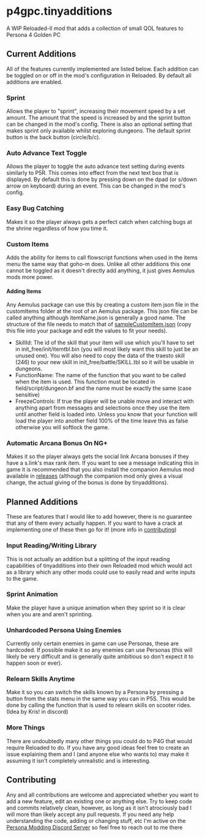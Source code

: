 # p4gpc.tinyadditions
A WIP Reloaded-II mod that adds a collection of small QOL features to Persona 4 Golden PC

## Current Additions
All of the features currently implemented are listed below. Each addition can be toggled on or off in the mod's configuration in Reloaded. By default all additions are enabled.

### Sprint
Allows the player to "sprint", increasing their movement speed by a set amount. The amount that the speed is increased by and the sprint button can be changed in the mod's config. There is also an optional setting that makes sprint only available whilst exploring dungeons. The default sprint button is the back button (circle/b/c).

### Auto Advance Text Toggle
Allows the player to toggle the auto advance text setting during events similarly to P5R. This comes into effect from the next text box that is displayed. By default this is done by pressing down on the dpad (or s/down arrow on keyboard) during an event. This can be changed in the mod's config.

### Easy Bug Catching
Makes it so the player always gets a perfect catch when catching bugs at the shrine regardless of how you time it.

### Custom Items
Adds the ability for items to call flowscript functions when used in the items menu the same way that goho-m does. Unlike all other additions this one cannot be toggled as it doesn't directly add anything, it just gives Aemulus mods more power. 
#### Adding Items
Any Aemulus package can use this by creating a custom item json file in the customItems folder at the root of an Aemulus package. This json file can be called anything although itemName.json is generally a good name. The structure of the file needs to match that of [sampleCustomItem.json](sampleCustomItem.json) (copy this file into your package and edit the values to fit your needs).

- SkillId: The id of the skill that your item will use which you'll have to set in init_free/init/itemtbl.bin (you will most likely want this skill to just be an unused one). You will also need to copy the data of the traesto skill (246) to your new skill in init_free/battle/SKILL.tbl so it will be usable in dungeons.
- FunctionName: The name of the function that you want to be called when the item is used. This function must be located in field/script/dungeon.bf and the name must be exactly the same (case sensitive)
- FreezeControls: If true the player will be unable move and interact with anything apart from messages and selections once they use the item until another field is loaded into. Unless you know that your function will load the player into another field 100% of the time leave this as false otherwise you will softlock the game.

### Automatic Arcana Bonus On NG+
Makes it so the player always gets the social link Arcana bonuses if they have a s.link's max rank item. If you want to see a message indicating this in game it is recommended that you also install the companion Aemulus mod available in [releases](https://github.com/AnimatedSwine37/p4gpc.tinyadditions/releases/latest) (although the companion mod only gives a visual change, the actual giving of the bonus is done by tinyadditions).

## Planned Additions
These are features that I would like to add however, there is no guarantee that any of them every actually happen. If you want to have a crack at implementing one of these then go for it! (more info in [contributing](#contributing)) 

### Input Reading/Writing Library
This is not actually an addition but a splitting of the input reading capabilities of tinyadditions into their own Reloaded mod which would act as a library which any other mods could use to easily read and write inputs to the game.

### Sprint Animation
Make the player have a unique animation when they sprint so it is clear when you are and aren't sprinting.

### Unhardcoded Persona Using Enemies
Currently only certain enemies in game can use Personas, these are hardcoded. If possible make it so any enemies can use Personas (this will likely be very difficult and is generally quite ambitious so don't expect it to happen soon or ever).

### Relearn Skills Anytime
Make it so you can switch the skills known by a Persona by pressing a button from the stats menu in the same way you can in P5S. This would be done by calling the function that is used to relearn skills on scooter rides.
(Idea by Kris! in discord)

### More Things
There are undoubtedly many other things you could do to P4G that would require Reloaded to do. If you have any good ideas feel free to create an issue explaining them and I (and anyone else who wants to) may make it assuming it isn't completely unrealistic and is interesting.

## Contributing
Any and all contributions are welcome and appreciated whether you want to add a new feature, edit an existing one or anything else. Try to keep code and commits relatively clean, however, as long as it isn't atrociously bad I will more than likely accept any pull requests. If you need any help understanding the code, adding or changing stuff, etc I'm active on the [Persona Modding Discord Server](https://discord.gg/naoto) so feel free to reach out to me there
